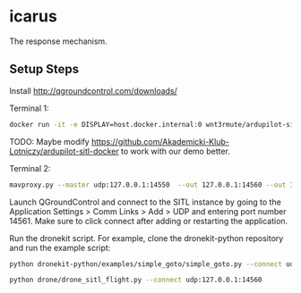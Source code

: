 # icarus
The response mechanism.

## Setup Steps

Install http://qgroundcontrol.com/downloads/



Terminal 1:
```bash
docker run -it -e DISPLAY=host.docker.internal:0 wnt3rmute/ardupilot-sitl ./sim_vehicle.py --out udp:host.docker.internal:14550 -L Ballarat --console --map -v ArduCopter -N
```

TODO: Maybe modify https://github.com/Akademicki-Klub-Lotniczy/ardupilot-sitl-docker to work with our demo better.

Terminal 2:
```bash
mavproxy.py --master udp:127.0.0.1:14550  --out 127.0.0.1:14560 --out 127.0.0.1:14561
```

Launch QGroundControl and connect to the SITL instance by going to the Application Settings > Comm Links > Add > UDP and entering port number 14561. Make sure to click connect after adding or restarting the application.

Run the dronekit script. For example, clone the dronekit-python repository and run the example script:
```bash
python dronekit-python/examples/simple_goto/simple_goto.py --connect udp:127.0.0.1:14560

python drone/drone_sitl_flight.py --connect udp:127.0.0.1:14560
```